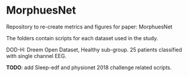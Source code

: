 # MorphuesNet
Repository to re-create metrics and figures for paper: MorphuesNet

The folders contain scripts for each dataset used in the study. 


DOD-H: Dreem Open Dataset, Healthy sub-group. 25 patients classified with single channel EEG. 

**TODO**: add Sleep-edf and physionet 2018 challenge related scripts.
